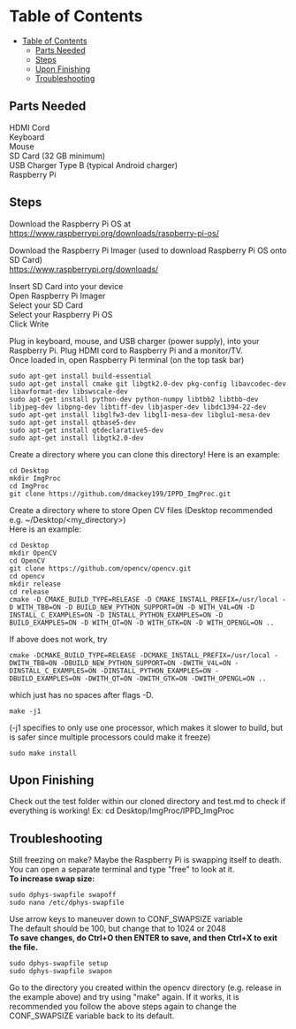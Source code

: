 # Table of Contents
- [Table of Contents](#table-of-contents)
  - [Parts Needed](#parts-needed)
  - [Steps](#steps)
  - [Upon Finishing](#upon-finishing)
  - [Troubleshooting](#troubleshooting)

## Parts Needed

HDMI Cord  
Keyboard  
Mouse  
SD Card (32 GB minimum)  
USB Charger Type B (typical Android charger)  
Raspberry Pi  

## Steps

Download the Raspberry Pi OS at  
https://www.raspberrypi.org/downloads/raspberry-pi-os/  

Download the Raspberry Pi Imager (used to download Raspberry Pi OS onto SD Card)  
https://www.raspberrypi.org/downloads/  

Insert SD Card into your device  
Open Raspberry Pi Imager  
Select your SD Card  
Select your Raspberry Pi OS  
Click Write  

Plug in keyboard, mouse, and USB charger (power supply), into your Raspberry Pi. Plug HDMI cord to Raspberry Pi and a monitor/TV.  
Once loaded in, open Raspberry Pi terminal (on the top task bar)  
```
sudo apt-get install build-essential  
sudo apt-get install cmake git libgtk2.0-dev pkg-config libavcodec-dev libavformat-dev libswscale-dev  
sudo apt-get install python-dev python-numpy libtbb2 libtbb-dev libjpeg-dev libpng-dev libtiff-dev libjasper-dev libdc1394-22-dev  
sudo apt-get install libglfw3-dev libgl1-mesa-dev libglu1-mesa-dev
sudo apt-get install qtbase5-dev  
sudo apt-get install qtdeclarative5-dev   
sudo apt-get install libgtk2.0-dev  
```
Create a directory where you can clone this directory!
Here is an example: 
``` 
cd Desktop
mkdir ImgProc  
cd ImgProc  
git clone https://github.com/dmackey199/IPPD_ImgProc.git
```

Create a directory where to store Open CV files (Desktop recommended e.g. ~/Desktop/<my_directory>)  
Here is an example:  
```
cd Desktop  
mkdir OpenCV  
cd OpenCV  
git clone https://github.com/opencv/opencv.git  
cd opencv  
mkdir release  
cd release  
cmake -D CMAKE_BUILD_TYPE=RELEASE -D CMAKE_INSTALL_PREFIX=/usr/local -D WITH_TBB=ON -D BUILD_NEW_PYTHON_SUPPORT=ON -D WITH_V4L=ON -D INSTALL_C_EXAMPLES=ON -D INSTALL_PYTHON_EXAMPLES=ON -D BUILD_EXAMPLES=ON -D WITH_QT=ON -D WITH_GTK=ON -D WITH_OPENGL=ON .. 
```
If above does not work, try  
```
cmake -DCMAKE_BUILD_TYPE=RELEASE -DCMAKE_INSTALL_PREFIX=/usr/local -DWITH_TBB=ON -DBUILD_NEW_PYTHON_SUPPORT=ON -DWITH_V4L=ON -DINSTALL_C_EXAMPLES=ON -DINSTALL_PYTHON_EXAMPLES=ON -DBUILD_EXAMPLES=ON -DWITH_QT=ON -DWITH_GTK=ON -DWITH_OPENGL=ON .. 
```
 which just has no spaces after flags -D.  
```
make -j1  
```
(-j1 specifies to only use one processor, which makes it slower to build, but is safer since multiple processors could make it freeze)  
```
sudo make install  
```

## Upon Finishing
Check out the test folder within our cloned directory and test.md to check if everything is working!
Ex: cd Desktop/ImgProc/IPPD_ImgProc

## Troubleshooting

Still freezing on make? Maybe the Raspberry Pi is swapping itself to death. You can open a separate terminal and type "free" to look at it.  
**To increase swap size:**
```
sudo dphys-swapfile swapoff  
sudo nano /etc/dphys-swapfile  
```
Use arrow keys to maneuver down to CONF_SWAPSIZE variable  
The default should be 100, but change that to 1024 or 2048  
**To save changes, do Ctrl+O then ENTER to save, and then Ctrl+X to exit the file.**  
```
sudo dphys-swapfile setup  
sudo dphys-swapfile swapon  
```
Go to the directory you created within the opencv directory (e.g. release in the example above) and try using "make" again. 
If it works, it is recommended you follow the above steps again to change the CONF_SWAPSIZE variable back to its default.  
